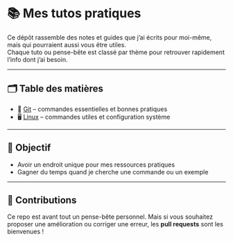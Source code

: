 # 📚 Mes tutos pratiques

Ce dépôt rassemble des notes et guides que j’ai écrits pour moi-même, mais qui pourraient aussi vous être utiles.  
Chaque tuto ou pense-bête est classé par thème pour retrouver rapidement l’info dont j’ai besoin.

---

## 🗂️ Table des matières
- 🌱 [Git](./tutos-git) – commandes essentielles et bonnes pratiques
- 🖥️ [Linux](./tutos-linux) – commandes utiles et configuration système

---

## 🎯 Objectif
- Avoir un endroit unique pour mes ressources pratiques  
- Gagner du temps quand je cherche une commande ou un exemple

---

## 🤝 Contributions
Ce repo est avant tout un pense-bête personnel.
Mais si vous souhaitez proposer une amélioration ou corriger une erreur, les **pull requests** sont les bienvenues !
